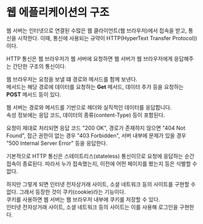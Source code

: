 # 웹 에플리케이션의 구조

웹 서버는 인터넷으로 연결된 수많은 웹 클라이언트(웹 브라우저)에서 접속을 받고, 통신을 시작한다. 이때, 통신에 사용되는 규약이 HTTP(HyperText Transfer Protocol))이다.  

HTTP 통신은 웹 브라우저가 웹 서버에 요청하면 웹 서버가 웹 브라우저에게 응답해주는 간단한 구조의 통신이다.  

웹 브라우저는 요청을 보낼 떄 경로와 메서드를 함께 보낸다.  
메서드는 해당 경로에 데이터를 요청하는 **Get** 메서드, 데이터 추가 등을 요청하는 **POST** 메서드 등이 있다.  

웹 서버는 경로와 메서드를 기반으로 헤더와 실직적인 데이터를 응답합니다.  
속성 정보에는 응답 코드, 데이터의 종류(content-Type) 등이 포함된다.  

요청이 제대로 처리되면 응답 코드 "200 OK", 경로가 존재하지 않으면 "404 Not Found", 접근 권한이 없는 경우 "403 Forbidden", 서버 내부에 문제가 있을 경우 "500 Internal Server Error" 등을 응답한다.  

기본적으로 HTTP 통신은 스테이트리스(stateless) 통신이므로 요청에 응답하는 순간 접속이 종료된다. 따라서 누가 접속했는지, 이전에 어떤 페이지를 봤는지 등은 식별할 수 없다.  

하지만 그렇게 되면 인터넷 전자상거래 사이트, 소셜 네트워크 등의 사이트를 구현할 수 없다. 그래서 등장한 것이 쿠키(cookie)라는 기능이다.  
쿠키를 사용하면 웹 서버는 웹 브라우저 내부에 쿠키를 저장할 수 있다.  
인터넷 전자상거래 사이트, 소셜 네트워크 등의 사이트는 이를 사용해 로그인을 구현한다.